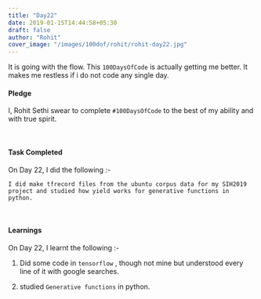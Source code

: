 ```yaml
---
title: "Day22"
date: 2019-01-15T14:44:58+05:30
draft: false
author: "Rohit"
cover_image: "/images/100dof/rohit/rohit-day22.jpg"
---
```

It is going with the flow. This `100DaysOfCode` is actually getting me better. It makes me restless if i do not code any single day. 
<!--more-->
#### Pledge
I, Rohit Sethi swear to complete `#100DaysOfCode` to the best of my ability and with true spirit.

<br>

#### Task Completed
On Day 22, I did the following :-

```
I did make tfrecord files from the ubuntu corpus data for my SIH2019 project and studied how yield works for generative functions in python.
```
<br>

#### Learnings
On Day 22, I learnt the following :-

1. Did some code in `tensorflow` , though not mine but understood every line of it with google searches.

2. studied `Generative functions` in python.

<br/> 

